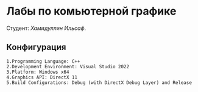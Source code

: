 # Лабы по комьютерной графике
Студент: *Хамидуллин Ильсаф*.  
## Конфигурация
	1.Programming Language: C++
	2.Development Environment: Visual Studio 2022
	3.Platform: Windows x64
	4.Graphics API: DirectX 11
	5.Build Configurations: Debug (with DirectX Debug Layer) and Release
